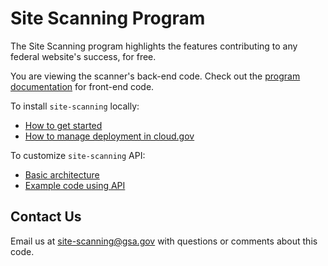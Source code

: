 # Site Scanning Program

The Site Scanning program highlights the features contributing to any federal website's success, for free.

You are viewing the scanner's back-end code. Check out the [program documentation](https://github.com/18F/site-scanning-documentation) for front-end code.

To install `site-scanning` locally:
* [How to get started](docs/INSTALL.md)
* [How to manage deployment in cloud.gov](docs/DevOps.md)

To customize `site-scanning` API:
* [Basic architecture](docs/Architecture.md)
* [Example code using API](tools/)

## Contact Us

Email us at site-scanning@gsa.gov with questions or comments about this code.
